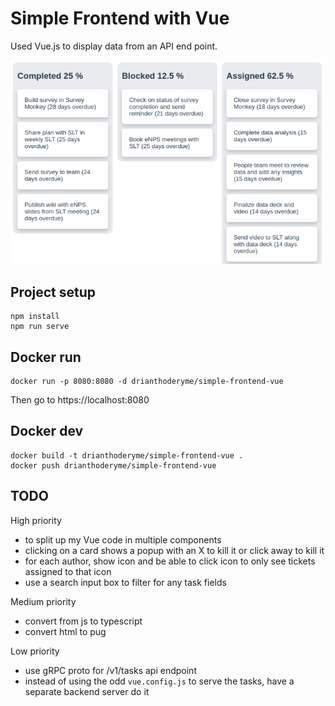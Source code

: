 # Simple Frontend with Vue

Used Vue.js to display data from an API end point.

![Screenshot of App](public/screenie.png "Screenshot of App")

## Project setup

    npm install
    npm run serve

## Docker run

    docker run -p 8080:8080 -d drianthoderyme/simple-frontend-vue

Then go to https://localhost:8080

## Docker dev

    docker build -t drianthoderyme/simple-frontend-vue .
    docker push drianthoderyme/simple-frontend-vue

## TODO

High priority

* to split up my Vue code in multiple components
* clicking on a card shows a popup with an X to kill it or click away to kill it
* for each author, show icon and be able to click icon to only see tickets assigned to that icon
* use a search input box to filter for any task fields

Medium priority

* convert from js to typescript
* convert html to pug

Low priority

* use gRPC proto for /v1/tasks api endpoint
* instead of using the odd `vue.config.js` to serve the tasks, have a separate backend server do it
